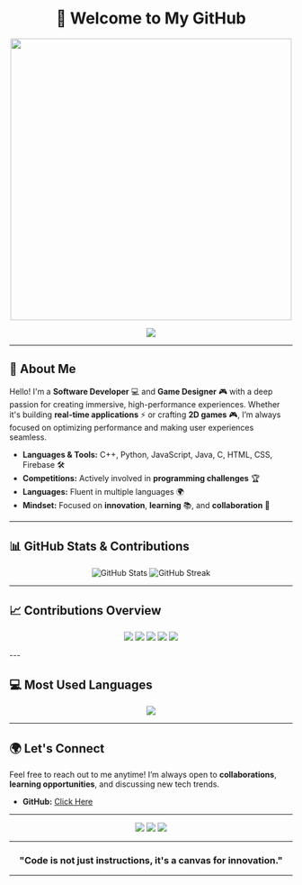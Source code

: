 <h1 align="center">🚀 Welcome to My GitHub</h1>

<p align="center">
  <img src="https://media.tenor.com/_4YgA77ExHEAAAAC/hacker.gif" width="500"/>
</p>

<p align="center">
  <img src="https://readme-typing-svg.herokuapp.com?font=JetBrains+Mono&color=%23F7F7F7&size=22&center=true&vCenter=true&width=600&lines=Software+Developer+%7C+Game+Designer;Building+Innovative+Applications;Passionate+about+Tech+%26+Design;Merging+Creativity+with+Code;Pushing+Limits+Every+Day">
</p>

---

## 💼 About Me  

Hello! I'm a **Software Developer** 💻 and **Game Designer** 🎮 with a deep passion for creating immersive, high-performance experiences. Whether it's building **real-time applications** ⚡ or crafting **2D games** 🎮, I’m always focused on optimizing performance and making user experiences seamless.

- **Languages & Tools:** C++, Python, JavaScript, Java, C, HTML, CSS, Firebase 🛠️  
- **Competitions:** Actively involved in **programming challenges** 🏆  
- **Languages:** Fluent in multiple languages 🌍  
- **Mindset:** Focused on **innovation**, **learning** 📚, and **collaboration** 🤝  

---

## 📊 GitHub Stats & Contributions

<p align="center">
  <img src="https://github-readme-stats.vercel.app/api?username=georgmichelle&show_icons=true&theme=radical" alt="GitHub Stats" />
  <img src="https://github-readme-streak-stats.herokuapp.com/?user=georgmichelle&theme=radical" alt="GitHub Streak" />
</p>

---
## 📈 Contributions Overview

<p align="center">
  <img src="https://raw.githubusercontent.com/georgmichelle/georgmichelle/main/profile-summary-card-output/monokai/0-profile-details.svg" />
  <img src="https://raw.githubusercontent.com/georgmichelle/georgmichelle/main/profile-summary-card-output/monokai/1-repos-per-language.svg" />
  <img src="https://raw.githubusercontent.com/georgmichelle/georgmichelle/main/profile-summary-card-output/monokai/2-most-commit-language.svg" />
  <img src="https://raw.githubusercontent.com/georgmichelle/georgmichelle/main/profile-summary-card-output/monokai/3-stats.svg" />
  <img src="https://raw.githubusercontent.com/georgmichelle/georgmichelle/main/profile-summary-card-output/monokai/4-productive-time.svg" />
</p>
---

## 💻 Most Used Languages

<p align="center">
  <img src="https://github-readme-stats.vercel.app/api/top-langs/?username=georgmichelle&layout=compact&theme=tokyonight&langs_count=6" />
</p>

---

## 🌍 Let's Connect  

Feel free to reach out to me anytime! I’m always open to **collaborations**, **learning opportunities**, and discussing new tech trends.

- **GitHub:** [Click Here](https://github.com/georgmichelle)

---

<p align="center">
  <img src="https://img.shields.io/badge/Software_Developer-%E2%9C%94-blue?style=flat&logo=python&logoColor=white" />
  <img src="https://img.shields.io/badge/Game_Designer-%E2%9C%94-blue?style=flat&logo=unity&logoColor=white" />
  <img src="https://img.shields.io/badge/Problem_Solver-%E2%9C%94-blue?style=flat&logo=github&logoColor=white" />
</p>

---

<h3 align="center">"Code is not just instructions, it's a canvas for innovation."</h3>

---
